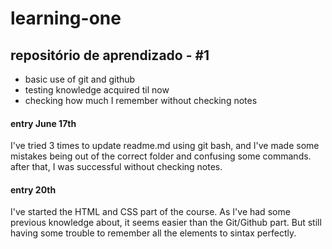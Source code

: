 # learning-one
## repositório de aprendizado - #1

- basic use of git and github
- testing knowledge acquired til now
- checking how much I remember without checking notes

#### entry June 17th

I've tried 3 times to update readme.md using git bash, and I've made some mistakes being out of the correct folder and confusing some commands. after that, I was successful without checking notes.

#### entry 20th

I've started the HTML and CSS part of the course. As I've had some previous knowledge about, it seems easier than the Git/Github part. But still having some trouble to remember all the elements to sintax perfectly.











